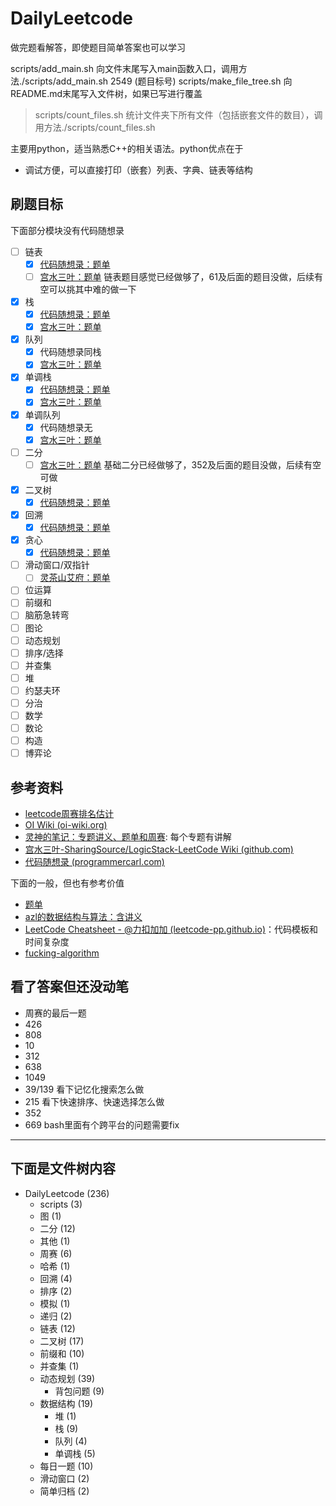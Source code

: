 # DailyLeetcode

做完题看解答，即使题目简单答案也可以学习

scripts/add_main.sh 向文件末尾写入main函数入口，调用方法./scripts/add_main.sh 2549 (题目标号)
scripts/make_file_tree.sh 向README.md末尾写入文件树，如果已写进行覆盖
> scripts/count_files.sh 统计文件夹下所有文件（包括嵌套文件的数目），调用方法./scripts/count_files.sh <PATH>

主要用python，适当熟悉C++的相关语法。python优点在于
- 调试方便，可以直接打印（嵌套）列表、字典、链表等结构

## 刷题目标
下面部分模块没有代码随想录
- [ ] 链表
    - [x] [代码随想录：题单](https://www.programmercarl.com/%E9%93%BE%E8%A1%A8%E7%90%86%E8%AE%BA%E5%9F%BA%E7%A1%80.html#%E9%93%BE%E8%A1%A8%E7%9A%84%E7%B1%BB%E5%9E%8B)
    - [ ] [宫水三叶：题单](https://github.com/SharingSource/LogicStack-LeetCode/wiki/%E9%93%BE%E8%A1%A8) 链表题目感觉已经做够了，61及后面的题目没做，后续有空可以挑其中难的做一下
- [x] 栈
    - [x] [代码随想录：题单](https://www.programmercarl.com/%E6%A0%88%E4%B8%8E%E9%98%9F%E5%88%97%E7%90%86%E8%AE%BA%E5%9F%BA%E7%A1%80.html)
    - [x] [宫水三叶：题单](https://github.com/SharingSource/LogicStack-LeetCode/wiki/%E6%A0%88)
- [x] 队列
    - [x] 代码随想录同栈
    - [x] [宫水三叶：题单](https://github.com/SharingSource/LogicStack-LeetCode/wiki/%E9%98%9F%E5%88%97)
- [x] 单调栈
    - [x] [代码随想录：题单](https://programmercarl.com/0739.%E6%AF%8F%E6%97%A5%E6%B8%A9%E5%BA%A6.html#%E7%AE%97%E6%B3%95%E5%85%AC%E5%BC%80%E8%AF%BE)
    - [x] [宫水三叶：题单](https://github.com/SharingSource/LogicStack-LeetCode/wiki/%E5%8D%95%E8%B0%83%E6%A0%88)
- [x] 单调队列
    - [x] 代码随想录无
    - [x] [宫水三叶：题单](https://github.com/SharingSource/LogicStack-LeetCode/wiki/%E5%8D%95%E8%B0%83%E9%98%9F%E5%88%97)
- [ ] 二分 
    - [ ] [宫水三叶：题单](https://github.com/SharingSource/LogicStack-LeetCode/wiki/%E4%BA%8C%E5%88%86) 基础二分已经做够了，352及后面的题目没做，后续有空可做
- [x] 二叉树 
    - [x] [代码随想录：题单](https://programmercarl.com/%E4%BA%8C%E5%8F%89%E6%A0%91%E7%90%86%E8%AE%BA%E5%9F%BA%E7%A1%80.html)
- [x] 回溯 
    - [x] [代码随想录：题单](https://programmercarl.com/%E5%9B%9E%E6%BA%AF%E7%AE%97%E6%B3%95%E7%90%86%E8%AE%BA%E5%9F%BA%E7%A1%80.html#%E9%A2%98%E7%9B%AE%E5%88%86%E7%B1%BB)
- [x] 贪心
    - [x] [代码随想录：题单](https://programmercarl.com/%E8%B4%AA%E5%BF%83%E7%AE%97%E6%B3%95%E7%90%86%E8%AE%BA%E5%9F%BA%E7%A1%80.html#%E7%AE%97%E6%B3%95%E5%85%AC%E5%BC%80%E8%AF%BE)

- [ ] 滑动窗口/双指针
    - [ ] [灵茶山艾府：题单](https://leetcode.cn/circle/discuss/0viNMK/)
- [ ] 位运算
- [ ] 前缀和
- [ ] 脑筋急转弯
- [ ] 图论
- [ ] 动态规划
- [ ] 排序/选择
- [ ] 并查集
- [ ] 堆
- [ ] 约瑟夫环
- [ ] 分治
- [ ] 数学
- [ ] 数论
- [ ] 构造
- [ ] 博弈论

## 参考资料
- [leetcode周赛排名估计](https://lccn.lbao.site)
- [OI Wiki (oi-wiki.org)](https://oi-wiki.org/ds/monotonous-stack/)
- [灵神的笔记：专题讲义、题单和周赛](https://github.com/EndlessCheng): 每个专题有讲解
- [宫水三叶-SharingSource/LogicStack-LeetCode Wiki (github.com)](https://github.com/SharingSource/LogicStack-LeetCode/wiki/记忆化搜索)
- [代码随想录 (programmercarl.com)](htntps://www.programmercarl.com/动态规划理论基础.html#算法公开课)

下面的一般，但也有参考价值
- [题单](https://github.com/doocs/leetcode?tab=readme-ov-file)
- [azl的数据结构与算法：含讲义](https://github.com/azl397985856/leetcode/blob/master/thinkings/dynamic-programming.md)
- [LeetCode Cheatsheet - @力扣加加 (leetcode-pp.github.io)](https://leetcode-pp.github.io/leetcode-cheat/?tab=solution-template)：代码模板和时间复杂度
- [fucking-algorithm](https://github.com/labuladong/fucking-algorithm/tree/master/%E5%8A%A8%E6%80%81%E8%A7%84%E5%88%92%E7%B3%BB%E5%88%97)

## 看了答案但还没动笔
- 周赛的最后一题
- 426
- 808
- 10
- 312
- 638
- 1049
- 39/139 看下记忆化搜索怎么做
- 215 看下快速排序、快速选择怎么做
- 352
- 669
bash里面有个跨平台的问题需要fix

------------------------
下面是文件树内容
------------------------
- DailyLeetcode (236)
    - scripts (3)
    - 图 (1)
    - 二分 (12)
    - 其他 (1)
    - 周赛 (6)
    - 哈希 (1)
    - 回溯 (4)
    - 排序 (2)
    - 模拟 (1)
    - 递归 (2)
    - 链表 (12)
    - 二叉树 (17)
    - 前缀和 (10)
    - 并查集 (1)
    - 动态规划 (39)
        - 背包问题 (9)
    - 数据结构 (19)
        - 堆 (1)
        - 栈 (9)
        - 队列 (4)
        - 单调栈 (5)
    - 每日一题 (10)
    - 滑动窗口 (2)
    - 简单归档 (2)


